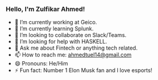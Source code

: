 ### Hello, I'm Zulfikar Ahmed!


- 🔭 I’m currently working at Geico.
- 🌱 I’m currently learning Splunk.
- 👯 I’m looking to collaborate on Slack/Teams.
- 🤔 I’m looking for help with HASKELL.
- 💬 Ask me about Fintech or anything tech related.
- 📫 How to reach me: ahmedtuel14@gmail.com
- 😄 Pronouns: He/Him
- ⚡ Fun fact: Number 1 Elon Musk fan and I love esports!

